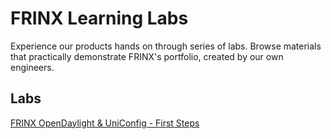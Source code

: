 
# FRINX Learning Labs

Experience our products hands on through series of labs. Browse materials that practically demonstrate FRINX's portfolio, created by our own engineers.

## Labs

[FRINX OpenDaylight & UniConfig - First Steps](Learning-Labs/frinx-learning-labs/labs/01-labs-01-odl-uniconfig-first-steps/README.md)




